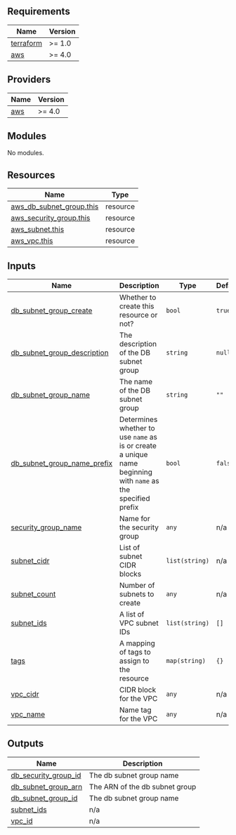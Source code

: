 <!-- BEGIN_TF_DOCS -->
## Requirements

| Name | Version |
|------|---------|
| <a name="requirement_terraform"></a> [terraform](#requirement\_terraform) | >= 1.0 |
| <a name="requirement_aws"></a> [aws](#requirement\_aws) | >= 4.0 |

## Providers

| Name | Version |
|------|---------|
| <a name="provider_aws"></a> [aws](#provider\_aws) | >= 4.0 |

## Modules

No modules.

## Resources

| Name | Type |
|------|------|
| [aws_db_subnet_group.this](https://registry.terraform.io/providers/hashicorp/aws/latest/docs/resources/db_subnet_group) | resource |
| [aws_security_group.this](https://registry.terraform.io/providers/hashicorp/aws/latest/docs/resources/security_group) | resource |
| [aws_subnet.this](https://registry.terraform.io/providers/hashicorp/aws/latest/docs/resources/subnet) | resource |
| [aws_vpc.this](https://registry.terraform.io/providers/hashicorp/aws/latest/docs/resources/vpc) | resource |

## Inputs

| Name | Description | Type | Default | Required |
|------|-------------|------|---------|:--------:|
| <a name="input_db_subnet_group_create"></a> [db\_subnet\_group\_create](#input\_db\_subnet\_group\_create) | Whether to create this resource or not? | `bool` | `true` | no |
| <a name="input_db_subnet_group_description"></a> [db\_subnet\_group\_description](#input\_db\_subnet\_group\_description) | The description of the DB subnet group | `string` | `null` | no |
| <a name="input_db_subnet_group_name"></a> [db\_subnet\_group\_name](#input\_db\_subnet\_group\_name) | The name of the DB subnet group | `string` | `""` | no |
| <a name="input_db_subnet_group_name_prefix"></a> [db\_subnet\_group\_name\_prefix](#input\_db\_subnet\_group\_name\_prefix) | Determines whether to use `name` as is or create a unique name beginning with `name` as the specified prefix | `bool` | `false` | no |
| <a name="input_security_group_name"></a> [security\_group\_name](#input\_security\_group\_name) | Name for the security group | `any` | n/a | yes |
| <a name="input_subnet_cidr"></a> [subnet\_cidr](#input\_subnet\_cidr) | List of subnet CIDR blocks | `list(string)` | n/a | yes |
| <a name="input_subnet_count"></a> [subnet\_count](#input\_subnet\_count) | Number of subnets to create | `any` | n/a | yes |
| <a name="input_subnet_ids"></a> [subnet\_ids](#input\_subnet\_ids) | A list of VPC subnet IDs | `list(string)` | `[]` | no |
| <a name="input_tags"></a> [tags](#input\_tags) | A mapping of tags to assign to the resource | `map(string)` | `{}` | no |
| <a name="input_vpc_cidr"></a> [vpc\_cidr](#input\_vpc\_cidr) | CIDR block for the VPC | `any` | n/a | yes |
| <a name="input_vpc_name"></a> [vpc\_name](#input\_vpc\_name) | Name tag for the VPC | `any` | n/a | yes |

## Outputs

| Name | Description |
|------|-------------|
| <a name="output_db_security_group_id"></a> [db\_security\_group\_id](#output\_db\_security\_group\_id) | The db subnet group name |
| <a name="output_db_subnet_group_arn"></a> [db\_subnet\_group\_arn](#output\_db\_subnet\_group\_arn) | The ARN of the db subnet group |
| <a name="output_db_subnet_group_id"></a> [db\_subnet\_group\_id](#output\_db\_subnet\_group\_id) | The db subnet group name |
| <a name="output_subnet_ids"></a> [subnet\_ids](#output\_subnet\_ids) | n/a |
| <a name="output_vpc_id"></a> [vpc\_id](#output\_vpc\_id) | n/a |
<!-- END_TF_DOCS -->